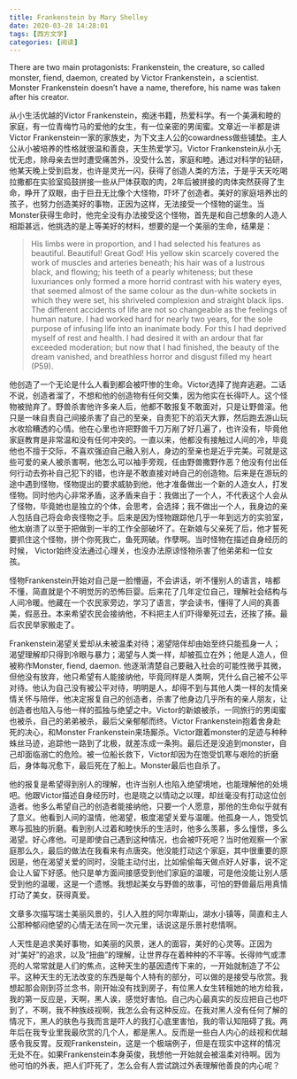 ```yaml
---
title: Frankenstein by Mary Shelley
date: 2020-03-28 14:28:01
tags: [西方文学]
categories: [阅读]
---
```


There are two main protagonists: Frankenstein, the creature, so called monster, fiend, daemon, created by Victor Frankenstein，a scientist. Monster Frankenstein doesn’t have a name, therefore, his name was taken after his creator. 

从小生活优越的Victor Frankenstein，痴迷书籍，热爱科学。有一个美满和睦的家庭，有一位青梅竹马的爱他的女生，有一位亲密的男闺蜜。文章近一半都是讲Victor Frankenstein一家的家族史，为下文主人公的cowardness做些铺垫。主人公从小被培养的性格就很温和善良，天生热爱学习。Victor Frankenstein从小无忧无虑，除母亲去世时遭受痛苦外，没受什么苦，家庭和睦。通过对科学的钻研，他某天晚上受到启发，也许是灵光一闪，获得了创造人类的方法，于是乎天天吃喝拉撒都在实验室捣鼓拼接一些从尸体获取的肉，2年后被拼接的肉体突然获得了生命，睁开了双眼，由于巨丑无比像个大怪物，吓坏了创造者。美好的家庭培养出的孩子，也努力创造美好的事物，正因为这样，无法接受一个怪物的诞生。当Monster获得生命时，他完全没有办法接受这个怪物，首先是和自己想象的人造人相距甚远，他挑选的是上等美好的材料，想要的是一个美丽的生命，结果是：
>His limbs were in proportion, and I had selected his features as beautiful. Beautiful! Great God! His yellow skin scarcely covered the work of muscles and arteries beneath; his hair was of a lustrous black, and flowing; his teeth of a pearly whiteness; but these luxuriances only formed a more horrid contrast with his watery eyes, that seemed almost of the same colour as the dun-white sockets in which they were set, his shriveled complexion and straight black lips. The different accidents of life are not so changeable as the feelings of human nature. I had worked hard for nearly two years, for the sole purpose of infusing life into an inanimate body. For this I had deprived myself of rest and health. I had desired it with an ardour that far exceeded moderation; but now that I had finished, the beauty of the dream vanished, and breathless horror and disgust filled my heart (P59). 

他创造了一个无论是什么人看到都会被吓惨的生命。Victor选择了抛弃逃避。二话不说，创造者溜了，不想和他的创造物有任何交集，因为他实在长得吓人。这个怪物被抛弃了。野兽杀害他许多亲人后，他都不敢报复不敢面对，只是让野兽滚。他只是一味自责自己间接杀害了自己的至亲，自责犯下的滔天大罪，然后跑去游山玩水收拾糟透的心情。他在心里也许把野兽千刀万剐了好几遍了，也许没有，毕竟他家庭教育是非常温和没有任何冲突的。一直以来，他都没有接触过人间的冷，毕竟他也不擅于交际，不喜欢强迫自己融入别人，身边的至亲也是近乎完美。可就是这些可爱的亲人被杀害啊，他怎么可以袖手旁观，任由野兽撒野作恶？他没有付出任何行动去弥补自己犯下的错，也许是不敢直接对峙自己的创造物。后来是在游玩的途中遇到怪物，怪物提出的要求威胁到他，他才准备做出一个新的人造女人，打发怪物。同时他内心非常矛盾，这矛盾来自于：我做出了一个人，不代表这个人会从了怪物，毕竟她也是独立的个体，会思考，会选择；我不做出一个人，我身边的亲人包括自己将会命丧怪物之手。后来是因为怪物跟踪他几乎一年到远方的实验室，他太崩溃了以至于把做到一半的工作全部破坏了。在新娘与父亲死了后，他才誓死要抓住这个怪物，拼个你死我亡，鱼死网破。作孽啊。当时怪物在描述自身经历的时候， Victor始终没法通过心理关，也没办法原谅怪物杀害了他弟弟和一位女孩。


怪物Frankenstein开始对自己是一脸懵逼，不会讲话，听不懂别人的语言，啥都不懂，简直就是个不明觉厉的恐怖巨婴。后来花了几年定位自己，理解社会结构与人间冷暖。他藏在一个农民家旁边，学习了语言，学会读书，懂得了人间的真善美，假恶丑。本来希望农民会接纳他，不料把主人们吓得晕死过去，还挨了揍。最后农民举家搬走了。

Frankenstein渴望关爱却从未被温柔对待；渴望陪伴却由始至终只能孤身一人；渴望理解却只得到冷眼与暴力；渴望与人类一样，却被孤立在外；他是人造人，但被称作Monster, fiend, daemon. 他逐渐清楚自己要融入社会的可能性微乎其微，但他没有放弃，他只希望有人能接纳他，毕竟同样是人类啊，凭什么自己被不公平对待。他认为自己没有被公平对待，明明是人，却得不到与其他人类一样的友情亲情关怀与陪伴，他决定报复自己的创造者，杀害了他身边几乎所有的亲人朋友，让创造者也陷入与他一样的孤独与绝望之中。Victor的新娘被杀，一同旅行的男闺蜜也被杀，自己的弟弟被杀，最后父亲郁郁而终。Victor Frankenstein抱着舍身赴死的决心，和Monster Frankenstein来场厮杀。Victor跟着monster的足迹与种种蛛丝马迹，追踪他一路到了北极，就差冻成一条狗。最后还是没追到monster，自己却面临溺亡的危险。被一位船长救下，Victor却因为在饱受饥寒与艰险的折磨后，身体每况愈下，最后死在了船上。Monster最后也自杀了。

他的报复是希望得到别人的理解，也许当别人也陷入绝望境地，也能理解他的处境吧。他跟Victor描述自身经历时，也是晓之以情动之以理，却丝毫没有打动这位创造者。他多么希望自己的创造者能接纳他，只要一个人愿意，那他的生命似乎就有了意义。他看到人间的温情，他渴望，极度渴望关爱与温暖。他孤身一人，饱受饥寒与孤独的折磨。看到别人过着和睦快乐的生活时，他多么羡慕，多么憧憬，多么渴望。好心疼他。可是即使自己遇到这种情况，也会被吓死吧？当时他观察一个家庭那么久，最后的做法在我看来有点唐突。他没能打动这个家庭，其中很重要的原因是，他在渴望关爱的同时，没能主动付出，比如偷偷每天做点好人好事，说不定会让人留下好感。他只是单方面间接感受到他们家庭的温暖，可是他没能让别人感受到他的温暖，这是一个遗憾。我想起美女与野兽的故事，可怕的野兽最后用真情打动了美女，获得真爱。

文章多次描写瑞士美丽风景的，引人入胜的阿尔卑斯山，湖水小镇等，简直和主人公那种郁闷绝望的心情无法在同一次元里，话说这是乐景衬悲情啊。

人天性是追求美好事物，如美丽的风景，迷人的面容，美好的心灵等。正因为对“美好”的追求，以及“扭曲”的理解，让世界存在着种种的不平等。长得帅气或漂亮的人常常就是人们的焦点，这种天生的基因遗传下来的，一开始就制造了不公平。这种天生的无法改变的东西是每个人特有的部分，可以做的是接受与欣赏。我想起那会刚到芬兰念书，刚开始没有找到房子，有位黑人女生转租她的地方给我，我的第一反应是，天啊，黑人诶，感觉好害怕。自己内心最真实的反应把自己也吓到了，不啊，我不种族歧视啊，我怎么会有这种反应。在我对黑人没有任何了解的情况下，黑人的肤色与我而言是吓人的我打心底里害怕，我的零认知阻碍了我。两年后在我专业里我最欣赏的几个人，都是黑人。反而是一些白人内心的歧视和优越感令我反胃。反观Frankenstein，这是一个极端例子，但是在现实中这样的情况无处不在。如果Frankenstein本身英俊，我想他一开始就会被温柔对待啊。因为他可怕的外表，把人们吓死了，怎么会有人尝试跳过外表理解他善良的内心呢？

